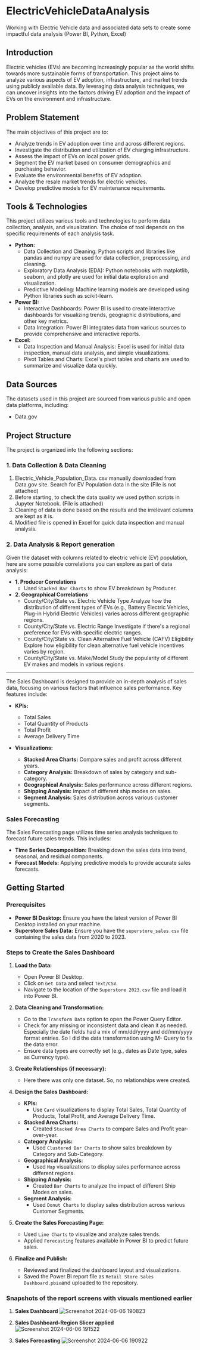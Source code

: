 # ElectricVehicleDataAnalysis
Working with Electric Vehicle data and associated data sets to create some impactful data analysis (Power BI, Python, Excel)

## Introduction
Electric vehicles (EVs) are becoming increasingly popular as the world shifts towards more sustainable forms of transportation. This project aims to analyze various aspects of EV adoption, infrastructure, and market trends using publicly available data. By leveraging data analysis techniques, we can uncover insights into the factors driving EV adoption and the impact of EVs on the environment and infrastructure.

## Problem Statement
The main objectives of this project are to:

- Analyze trends in EV adoption over time and across different regions.
- Investigate the distribution and utilization of EV charging infrastructure.
- Assess the impact of EVs on local power grids.
- Segment the EV market based on consumer demographics and purchasing behavior.
- Evaluate the environmental benefits of EV adoption.
- Analyze the resale market trends for electric vehicles.
- Develop predictive models for EV maintenance requirements.

## Tools & Technologies

This project utilizes various tools and technologies to perform data collection, analysis, and visualization. The choice of tool depends on the specific requirements of each analysis task. 
- **Python:** 
  - Data Collection and Cleaning:
  Python scripts and libraries like pandas and numpy are used for data collection, preprocessing, and cleaning.
  - Exploratory Data Analysis (EDA):
  Python notebooks with matplotlib, seaborn, and plotly are used for initial data exploration and visualization.
  - Predictive Modeling:
  Machine learning models are developed using Python libraries such as scikit-learn.
- **Power BI:**
  - Interactive Dashboards:
  Power BI is used to create interactive dashboards for visualizing trends, geographic distributions, and other key metrics.
  - Data Integration:
  Power BI integrates data from various sources to provide comprehensive and interactive reports.
- **Excel:**
  - Data Inspection and Manual Analysis:
Excel is used for initial data inspection, manual data analysis, and simple visualizations.
  - Pivot Tables and Charts:
Excel's pivot tables and charts are used to summarize and visualize data quickly.

## Data Sources
The datasets used in this project are sourced from various public and open data platforms, including:
- Data.gov

## Project Structure
The project is organized into the following sections:
### 1. Data Collection & Data Cleaning
1. Electric_Vehicle_Population_Data. csv manually downloaded from Data.gov site. Search for EV Population data in the site (File is not attached)
2. Before starting, to check the data quality we used python scripts in Jupyter Notebook. (File is attached)
3. Cleaning of data is done based on the results and the irrelevant columns are kept as it is.
4. Modified file is opened in Excel for quick data inspection and manual analysis.

### 2. Data Analysis & Report generation
Given the dataset with columns related to electric vehicle (EV) population, here are some possible correlations you can explore as part of data analysis: 
- **1. Producer Correlations**
  - Used `Stacked Bar Charts` to show EV breakdown by Producer.
- **2. Geographical Correlations**
  - County/City/State vs. Electric Vehicle Type
    Analyze how the distribution of different types of EVs (e.g., Battery Electric Vehicles, Plug-in Hybrid Electric Vehicles) varies across different geographic regions.
  - County/City/State vs. Electric Range
    Investigate if there's a regional preference for EVs with specific electric ranges.
  - County/City/State vs. Clean Alternative Fuel Vehicle (CAFV) Eligibility
    Explore how eligibility for clean alternative fuel vehicle incentives varies by region.
  - County/City/State vs. Make/Model
    Study the popularity of different EV makes and models in various regions.
------------------------------------------------
The Sales Dashboard is designed to provide an in-depth analysis of sales data, focusing on various factors that influence sales performance. Key features include:

- **KPIs:** 
  - Total Sales
  - Total Quantity of Products
  - Total Profit
  - Average Delivery Time

- **Visualizations:**
  - **Stacked Area Charts:** Compare sales and profit across different years.
  - **Category Analysis:** Breakdown of sales by category and sub-category.
  - **Geographical Analysis:** Sales performance across different regions.
  - **Shipping Analysis:** Impact of different ship modes on sales.
  - **Segment Analysis:** Sales distribution across various customer segments.

### Sales Forecasting

The Sales Forecasting page utilizes time series analysis techniques to forecast future sales trends. This includes:

- **Time Series Decomposition:** Breaking down the sales data into trend, seasonal, and residual components.
- **Forecast Models:** Applying predictive models to provide accurate sales forecasts.

## Getting Started

### Prerequisites

- **Power BI Desktop:** Ensure you have the latest version of Power BI Desktop installed on your machine.
- **Superstore Sales Data:** Ensure you have the `superstore_sales.csv` file containing the sales data from 2020 to 2023.
  
### Steps to Create the Sales Dashboard
1. **Load the Data:**
   - Open Power BI Desktop.
   - Click on `Get Data` and select `Text/CSV`.
   - Navigate to the location of the `Superstore 2023.csv` file and load it into Power BI.

2. **Data Cleaning and Transformation:**
   - Go to the `Transform Data` option to open the Power Query Editor.
   - Check for any missing or inconsistent data and clean it as needed. Especially the date fields had a mix of mm/dd/yyyy and dd/mm/yyyy format entries. So I did the data transformation using M- Query to fix the data error.
   - Ensure data types are correctly set (e.g., dates as Date type, sales as Currency type).

3. **Create Relationships (if necessary):**
   - Here there was only one dataset. So, no relationships were created.

4. **Design the Sales Dashboard:**
   - **KPIs:** 
     - Use `Card` visualizations to display Total Sales, Total Quantity of Products, Total Profit, and Average Delivery Time.
   - **Stacked Area Charts:**
     - Created `Stacked Area Charts` to compare Sales and Profit year-over-year.
   - **Category Analysis:**
     - Used `Clustered Bar Charts` to show sales breakdown by Category and Sub-Category.
   - **Geographical Analysis:**
     - Used `Map` visualizations to display sales performance across different regions.
   - **Shipping Analysis:**
     - Created `Bar Charts` to analyze the impact of different Ship Modes on sales.
   - **Segment Analysis:**
     - Used `Donut Charts` to display sales distribution across various Customer Segments.

5. **Create the Sales Forecasting Page:**
   - Used `Line Charts` to visualize and analyze sales trends.
   - Applied `Forecasting` features available in Power BI to predict future sales.

6. **Finalize and Publish:**
   - Reviewed and finalized the dashboard layout and visualizations.
   - Saved the Power BI report file as `Retail Store Sales Dashboard.pbix`and uploaded to the repository.

### Snapshots of the report screens with visuals mentioned earlier
1. **Sales Dashboard**
   ![Screenshot 2024-06-06 190823](https://github.com/SteffyJacob/PowerBIDashboard-1/assets/69688793/f1385461-0cff-43ae-a1d8-b45db22c8931)
   
3. **Sales Dashboard-Region Slicer applied**
   ![Screenshot 2024-06-06 191522](https://github.com/SteffyJacob/PowerBIDashboard-1/assets/69688793/96bfdf61-2d72-4280-8487-1b4dc2d53f92)
   
5. **Sales Forecasting**
   ![Screenshot 2024-06-06 190922](https://github.com/SteffyJacob/PowerBIDashboard-1/assets/69688793/ebc8ba41-39d2-4df4-b222-4e389f931087)
